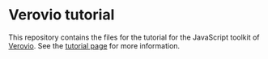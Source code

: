 # Verovio tutorial

This repository contains the files for the tutorial for the JavaScript toolkit of [Verovio](http://www.verovio.org). See the [tutorial page](http://www.verovio.org/tutorial.xhtml) for more information.

